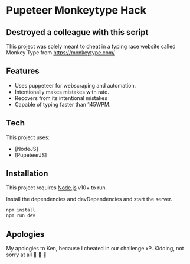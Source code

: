 # Pupeteer Monkeytype Hack

## Destroyed a colleague with this script

This project was solely meant to cheat in a typing race website called Monkey Type from https://monkeytype.com/

## Features

- Uses puppeteer for webscraping and automation.
- Intentionally makes mistakes with rate.
- Recovers from its intentional mistakes
- Capable of typing faster than 145WPM.

## Tech

This project uses:

- [NodeJS]
- [PupeteerJS]

## Installation

This project requires [Node.js](https://nodejs.org/) v10+ to run.

Install the dependencies and devDependencies and start the server.

```sh
npm install
npm run dev
```

## Apologies

My apologies to Ken, because I cheated in our challenge xP. Kidding, not sorry at all 💩 💩 💩
